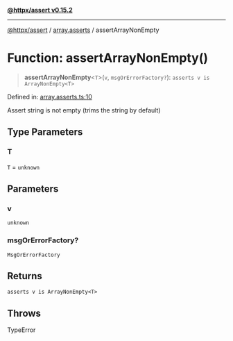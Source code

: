 [**@httpx/assert v0.15.2**](../../README.md)

***

[@httpx/assert](../../README.md) / [array.asserts](../README.md) / assertArrayNonEmpty

# Function: assertArrayNonEmpty()

> **assertArrayNonEmpty**\<`T`\>(`v`, `msgOrErrorFactory?`): `asserts v is ArrayNonEmpty<T>`

Defined in: [array.asserts.ts:10](https://github.com/belgattitude/httpx/blob/b6bd279cf69f2d17f3ec46e9618a31cb72744279/packages/assert/src/array.asserts.ts#L10)

Assert string is not empty (trims the string by default)

## Type Parameters

### T

`T` = `unknown`

## Parameters

### v

`unknown`

### msgOrErrorFactory?

`MsgOrErrorFactory`

## Returns

`asserts v is ArrayNonEmpty<T>`

## Throws

TypeError
